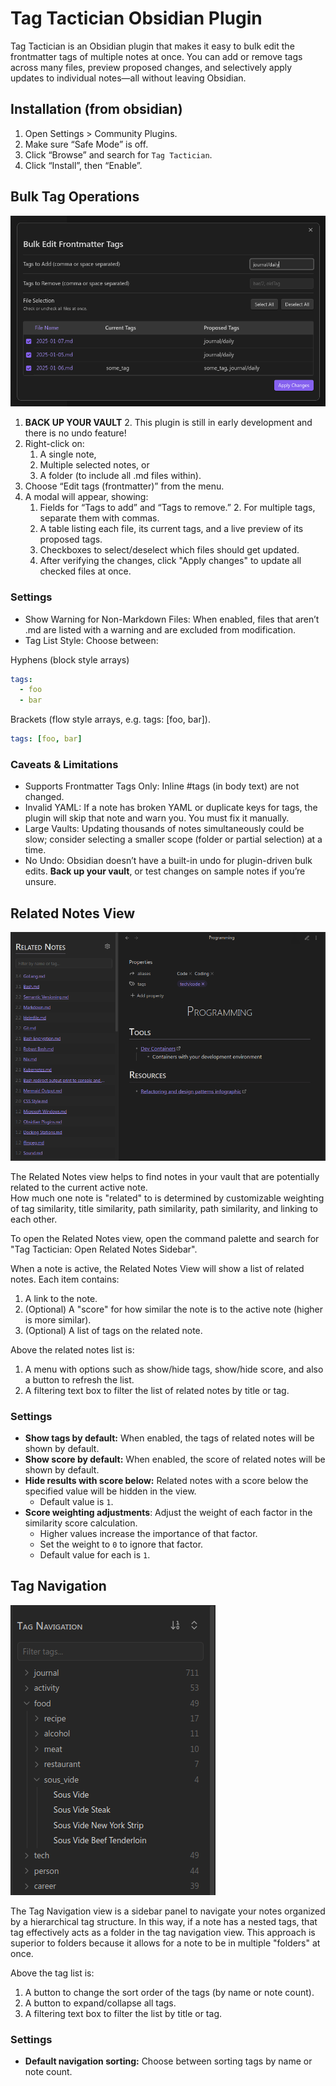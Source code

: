 # Tag Tactician Obsidian Plugin

Tag Tactician is an Obsidian plugin that makes it easy to bulk edit the frontmatter tags of multiple notes at once. 
You can add or remove tags across many files, preview proposed changes, and selectively apply updates to individual 
notes—all without leaving Obsidian.

## Installation (from obsidian)

1. Open Settings > Community Plugins.
2. Make sure “Safe Mode” is off.
3. Click “Browse” and search for `Tag Tactician`.
4. Click “Install”, then “Enable”.

## Bulk Tag Operations

![bulk ops](bulk_ops.png)

1. **BACK UP YOUR VAULT**
   2. This plugin is still in early development and there is no undo feature!
1. Right-click on:
   1. A single note, 
   2. Multiple selected notes, or 
   3. A folder (to include all .md files within).
2. Choose “Edit tags (frontmatter)” from the menu.
3. A modal will appear, showing:
   1. Fields for “Tags to add” and “Tags to remove.”
      2. For multiple tags, separate them with commas.
   2. A table listing each file, its current tags, and a live preview of its proposed tags.
   3. Checkboxes to select/deselect which files should get updated.
   6. After verifying the changes, click "Apply changes" to update all checked files at once.

### Settings

- Show Warning for Non-Markdown Files: When enabled, files that aren’t .md are listed with a warning and are excluded from modification.
- Tag List Style: Choose between:

Hyphens (block style arrays)
```yaml
tags:
  - foo
  - bar 
```

Brackets (flow style arrays, e.g. tags: [foo, bar]).
```yaml
tags: [foo, bar]
```

### Caveats & Limitations

- Supports Frontmatter Tags Only: Inline #tags (in body text) are not changed.
- Invalid YAML: If a note has broken YAML or duplicate keys for tags, the plugin will skip that note and warn you. You must fix it manually.
- Large Vaults: Updating thousands of notes simultaneously could be slow; consider selecting a smaller scope (folder or partial selection) at a time.
- No Undo: Obsidian doesn’t have a built-in undo for plugin-driven bulk edits. **Back up your vault**, or test changes on sample notes if you’re unsure.

## Related Notes View

![related notes](related_notes.png)

The Related Notes view helps to find notes in your vault that are potentially related to the current active note.  
How much one note is "related" to is determined by customizable weighting of tag similarity, title similarity, path 
similarity, path similarity, and linking to each other. 

To open the Related Notes view, open the command palette and search for "Tag Tactician: Open Related Notes Sidebar".

When a note is active, the Related Notes View will show a list of related notes.  Each item contains:

1. A link to the note.
2. (Optional) A "score" for how similar the note is to the active note (higher is more similar).
3. (Optional) A list of tags on the related note.

Above the related notes list is: 

1. A menu with options such as show/hide tags, show/hide score, and also a button to refresh the list.
2. A filtering text box to filter the list of related notes by title or tag.

### Settings

- **Show tags by default:** When enabled, the tags of related notes will be shown by default.
- **Show score by default:** When enabled, the score of related notes will be shown by default.
- **Hide results with score below:** Related notes with a score below the specified value will be hidden in the view. 
  - Default value is `1`.
- **Score weighting adjustments**: Adjust the weight of each factor in the similarity score calculation.
  - Higher values increase the importance of that factor.
  - Set the weight to `0` to ignore that factor.
  - Default value for each is `1`.

## Tag Navigation

![tag nav](tag_nav.png)

The Tag Navigation view is a sidebar panel to navigate your notes organized by a hierarchical tag structure.  In this 
way, if a note has a nested tags, that tag effectively acts as a folder in the tag navigation view.  This approach is 
superior to folders because it allows for a note to be in multiple "folders" at once.

Above the tag list is:

1. A button to change the sort order of the tags (by name or note count).
2. A button to expand/collapse all tags.
3. A filtering text box to filter the list by title or tag.

### Settings

- **Default navigation sorting:** Choose between sorting tags by name or note count.